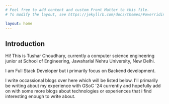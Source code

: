 ```yaml
---
# Feel free to add content and custom Front Matter to this file.
# To modify the layout, see https://jekyllrb.com/docs/themes/#overriding-theme-defaults

layout: home
---
```

## Introduction
Hi! This is Tushar Choudhary, currently a computer science engineering junior at School of Engineering, Jawaharlal Nehru University, New Delhi.

I am Full Stack Developer but i primarily focus on Backend development.

I write occassional blogs over here which will be listed below. I'll primarily be writing about my experience with GSoC '24 currently and hopefully add on with some more blogs about technologies or experiences that i find interesting enough to write about.